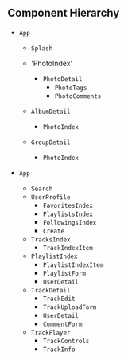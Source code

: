 ## Component Hierarchy

* `App`
  * `Splash`

  * 'PhotoIndex'
    * `PhotoDetail`
      * `PhotoTags`
      * `PhotoComments`
  * `AlbumDetail`
    * `PhotoIndex`
  * `GroupDetail`
    * `PhotoIndex`


* `App`
  * `Search`
  * `UserProfile`
    * `FavoritesIndex`
    * `PlaylistsIndex`
    * `FollowingsIndex`
    * `Create`
  * `TracksIndex`
    * `TrackIndexItem`
  * `PlaylistIndex`
    * `PlaylistIndexItem`
    * `PlaylistForm`
    * `UserDetail`
  * `TrackDetail`
    * `TrackEdit`
    * `TrackUploadForm`
    * `UserDetail`
    * `CommentForm`
  * `TrackPlayer`
    * `TrackControls`
    * `TrackInfo`
